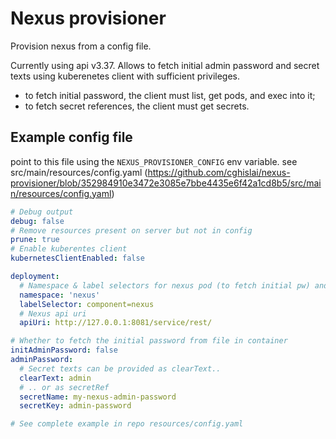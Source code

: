 # Nexus provisioner

Provision nexus from a config file.

Currently using api v3.37. Allows to fetch initial admin password and secret texts using kuberenetes client with
sufficient privileges.
- to fetch initial password, the client must list, get pods, and exec into it;
- to fetch secret references, the client must get secrets.

## Example config file

point to this file using the `NEXUS_PROVISIONER_CONFIG` env variable.
see src/main/resources/config.yaml (https://github.com/cghislai/nexus-provisioner/blob/352984910e3472e3085e7bbe4435e6f42a1cd8b5/src/main/resources/config.yaml)

```yaml
# Debug output
debug: false
# Remove resources present on server but not in config
prune: true
# Enable kuberentes client
kubernetesClientEnabled: false

deployment:
  # Namespace & label selectors for nexus pod (to fetch initial pw) and secrets (to fetch secret refs)
  namespace: 'nexus'
  labelSelector: component=nexus
  # Nexus api uri
  apiUri: http://127.0.0.1:8081/service/rest/

# Whether to fetch the initial password from file in container
initAdminPassword: false
adminPassword:
  # Secret texts can be provided as clearText..
  clearText: admin
  # .. or as secretRef
  secretName: my-nexus-admin-password
  secretKey: admin-password

# See complete example in repo resources/config.yaml
```


